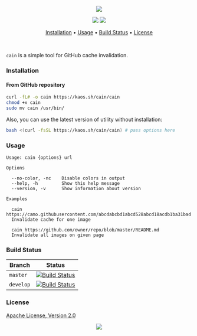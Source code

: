 <p align="center"><a href="#readme"><img src="https://gh.kaos.st/cain.svg"/></a></p>

<p align="center">
  <a href="https://travis-ci.com/essentialkaos/cain"><img src="https://travis-ci.com/essentialkaos/cain.svg"></a>
  <a href="#license"><img src="https://gh.kaos.st/apache2.svg"></a>
</p>

<p align="center"><a href="#installation">Installation</a> • <a href="#usage">Usage</a> • <a href="#build-status">Build Status</a> • <a href="#license">License</a></p>

<br/>

`cain` is a simple tool for GitHub cache invalidation.

### Installation

#### From GitHub repository

```bash
curl -fL# -o cain https://kaos.sh/cain/cain
chmod +x cain
sudo mv cain /usr/bin/
```

Also, you can use the latest version of utility without installation:

```bash
bash <(curl -fsSL https://kaos.sh/cain/cain) # pass options here
```

### Usage

```
Usage: cain {options} url

Options

  --no-color, -nc    Disable colors in output
  --help, -h         Show this help message
  --version, -v      Show information about version

Examples

  cain https://camo.githubusercontent.com/abcdabcbd1abcd528abcd18acdb1ba31bad
  Invalidate cache for one image

  cain https://github.com/owner/repo/blob/master/README.md
  Invalidate all images on given page

```

### Build Status

| Branch | Status |
|--------|--------|
| `master` | [![Build Status](https://travis-ci.com/essentialkaos/cain.svg?branch=master)](https://travis-ci.com/essentialkaos/cain) |
| `develop` | [![Build Status](https://travis-ci.com/essentialkaos/cain.svg?branch=develop)](https://travis-ci.com/essentialkaos/cain) |

### License

[Apache License, Version 2.0](https://www.apache.org/licenses/LICENSE-2.0)

<p align="center"><a href="https://essentialkaos.com"><img src="https://gh.kaos.st/ekgh.svg"/></a></p>
